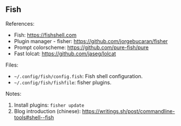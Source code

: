 Fish
----

References:

* Fish: https://fishshell.com
* Plugin manager - fisher: https://github.com/jorgebucaran/fisher
* Prompt colorscheme: https://github.com/pure-fish/pure
* Fast lolcat: https://github.com/jaseg/lolcat

Files:

- `~/.config/fish/config.fish`: Fish shell configuration.
- `~/.config/fish/fishfile`: fisher plugins.

Notes:

1. Install plugins: `fisher update`
2. Blog introduction (chinese): https://writings.sh/post/commandline-tools#shell--fish
